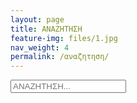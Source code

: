 ```yaml
---
layout: page
title: ΑΝΑΖΗΤΗΣΗ
feature-img: files/1.jpg
nav_weight: 4
permalink: /αναζητηση/
---
```


<div class="container">


<div id="search-container">
<input type="text" id="search-input" placeholder="ΑΝΑΖΗΤΗΣΗ..." />
<div class="container" id="results-container"></div>
</div>
<style>

#search-container {
    max-width: 100%;
}

input[type=text] {

    outline: none;
    padding: 15px 25px;
    margin: 5px 1px 3px 0px;
    border: none;
    width: 100%;
    border-radius: 1px;
    box-shadow: 0 1px 0px 0 rgba(0,0,0,0.16), 0 0 0 1px rgba(0,0,0,0.08);

}
    
input[type=text]:hover {
    outline: none;
    border: none;
    margin: 5px 1px 3px 0px;
    padding: 15px 25px;
    -webkit-transition: all 0.30s ease-in-out;
    -moz-transition: all 0.30s ease-in-out;
    -ms-transition: all 0.30s ease-in-out;
    -o-transition: all 0.30s ease-in-out;
     box-shadow: 0 2px 2px 0 rgba(0,0,0,0.16), 0 0 0 1px rgba(0,0,0,0.08);
}
    
input[type=text]:focus {
    box-shadow: 0 2px 2px 0 rgba(0,0,0,0.16), 0 0 0 1px rgba(0,0,0,0.08);
    margin: 5px 1px 3px 0px;
    padding: 15px 25px;
    border: none;
    outline: none;
        -webkit-transition: all 0.30s ease-in-out;
    -moz-transition: all 0.30s ease-in-out;
    -ms-transition: all 0.30s ease-in-out;
    -o-transition: all 0.30s ease-in-out;
}

@media screen and (max-width: 600px) {
    input[type=text]{
            width: 100%;
            box-sizing: border-box;
    } 
    }
    
    .img-container {
    float: left;
    width: 200px;
    padding: 10px;
    margin: 5px;
}
</style>

<script src="{{site.baseurl}}/js/search-script.min.js" type="text/javascript"></script>
<script>
SimpleJekyllSearch({
  searchInput: document.getElementById('search-input'),
  resultsContainer: document.getElementById('results-container'),
  searchResultTemplate: '<div class="card" ><div class="container w3-left"><p><a href="{url}">{title}</a></p><p>{date}</p>  </div> </div>',
  limit: 100,
  json: '{{site.baseurl}}/search.json',
  
})
</script>
</div>
